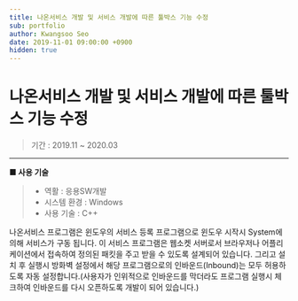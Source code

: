 ```yaml
---
title: 나온서비스 개발 및 서비스 개발에 따른 툴박스 기능 수정
sub: portfolio
author: Kwangsoo Seo
date: 2019-11-01 09:00:00 +0900
hidden: true
---
```


# 나온서비스 개발 및 서비스 개발에 따른 툴박스 기능 수정
> 기간 : 2019.11 ~ 2020.03

---

**■ 사용 기술**

>  * 역활 : 응용SW개발
>  * 시스템 환경 : Windows
>  * 사용 기술 : C++

나온서비스 프로그램은 윈도우의 서비스 등록 프로그램으로 윈도우 시작시 System에 의해 서비스가 구동 됩니다. 이 서비스 프로그램은 웹소켓 서버로서 브라우저나 어플리케이션에서 접속하여 정의된 패킷을 주고 받을 수 있도록 설계되어 있습니다. 그리고 설치 후 실행시 방화벽 설정에서 해당 프로그램으로의 인바운드(Inbound)는 모두 허용하도록 자동 설정합니다.(사용자가 인위적으로 인바운드를 막더라도 프로그램 실행시 체크하여 인바운드를 다시 오픈하도록 개발이 되어 있습니다.)